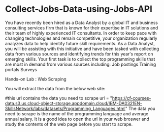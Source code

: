 # Collect-Jobs-Data-using-Jobs-API
You have recently been hired as a Data Analyst by a global IT and business consulting services firm that is known for their expertise in IT solutions and their team of highly experienced IT consultants.  In order to keep pace with changing technologies and remain competitive, your organization regularly analyzes data to help identify future skill requirements.   As a Data Analyst, you will be assisting with this initiative and have been tasked with collecting data from various sources and identifying trends for this year's report on emerging skills.   Your first task is to collect the top programming skills that are most in demand from various sources including:  Job postings  Training portals  Surveys

Hands-on Lab : Web Scraping

You will extract the data from the below web site:

#this url contains the data you need to scrape
url = "https://cf-courses-data.s3.us.cloud-object-storage.appdomain.cloud/IBM-DA0321EN-SkillsNetwork/labs/datasets/Programming_Languages.html"
The data you need to scrape is the name of the programming language and average annual salary.
It is a good idea to open the url in your web broswer and study the contents of the web page before you start to scrape.
